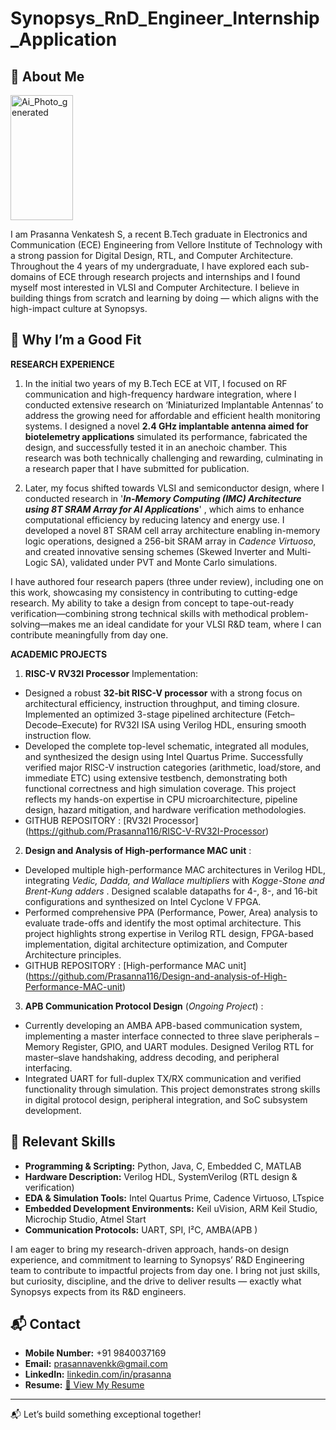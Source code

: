 # Synopsys_RnD_Engineer_Internship_Application

## 👋 About Me
<img width="100" height="200" alt="Ai_Photo_generated" src="https://github.com/user-attachments/assets/ae21b5eb-7865-4305-937b-f96f3b0fbcb1" />

I am Prasanna Venkatesh S, a recent B.Tech graduate in Electronics and Communication (ECE) Engineering from Vellore Institute of Technology with a strong passion for Digital Design, RTL, and Computer Architecture. 
Throughout the 4 years of my undergraduate, I have explored each sub-domains of ECE through research projects and internships and I found myself most interested in VLSI and Computer Architecture. I believe in building things from scratch and learning by doing — which aligns with the high-impact culture at Synopsys.

## 🚀 Why I’m a Good Fit

**RESEARCH EXPERIENCE**

1. In the initial two years of my B.Tech ECE at VIT, I focused on RF communication and high-frequency hardware integration, where I conducted extensive research on ‘Miniaturized Implantable Antennas’ to address the growing need for affordable and efficient health monitoring systems. I designed a novel **2.4 GHz implantable antenna aimed for biotelemetry applications** simulated its performance, fabricated the design, and successfully tested it in an anechoic chamber. This research was both technically challenging and rewarding, culminating in a research paper that I have submitted for publication.

2. Later, my focus shifted towards VLSI and semiconductor design, where I conducted research in '_**In-Memory Computing (IMC) Architecture using 8T SRAM Array for AI Applications**_' , which aims to enhance computational efficiency by reducing latency and energy use. I developed a novel 8T SRAM cell array architecture enabling in-memory logic operations, designed a 256-bit SRAM array in _Cadence Virtuoso_, and created innovative sensing schemes (Skewed Inverter and Multi-Logic SA), validated under PVT and Monte Carlo simulations.



I have authored four research papers (three under review), including one on this work, showcasing my consistency in contributing to cutting-edge research. My  ability to take a design from concept to tape-out-ready verification—combining strong technical skills with methodical problem-solving—makes me an ideal candidate for your VLSI R&D team, where I can contribute meaningfully from day one.

**ACADEMIC PROJECTS** 

1. **RISC-V RV32I Processor** Implementation:
- Designed a robust **32-bit RISC-V processor** with a strong focus on architectural efficiency, instruction throughput, and timing closure. Implemented an optimized 3-stage pipelined architecture (Fetch–Decode–Execute) for RV32I ISA using Verilog HDL, ensuring smooth instruction flow.
- Developed the complete top-level schematic, integrated all modules, and synthesized the design using Intel Quartus Prime. Successfully verified  major RISC-V instruction categories (arithmetic, load/store, and immediate ETC) using extensive testbench, demonstrating both functional correctness and high simulation coverage. This project reflects my hands-on expertise in CPU microarchitecture, pipeline design, hazard mitigation, and hardware verification methodologies.
- GITHUB REPOSITORY : [RV32I Processor] (https://github.com/Prasanna116/RISC-V-RV32I-Processor)

2. **Design and Analysis of High-performance MAC unit** :

- Developed multiple high-performance MAC architectures in Verilog HDL, integrating _Vedic, Dadda, and Wallace multipliers_ with _Kogge-Stone and Brent-Kung adders_ . Designed scalable datapaths for 4-, 8-, and 16-bit configurations and synthesized on Intel Cyclone V FPGA. 
- Performed comprehensive PPA (Performance, Power, Area) analysis to evaluate trade-offs and identify the most optimal architecture. This project highlights strong expertise in Verilog RTL design, FPGA-based implementation, digital architecture optimization, and Computer Architecture principles.
- GITHUB REPOSITORY : [High-performance MAC unit] (https://github.com/Prasanna116/Design-and-analysis-of-High-Performance-MAC-unit)

3. **APB Communication Protocol Design** (_Ongoing Project_) :

- Currently developing an AMBA APB-based communication system, implementing a master interface connected to three slave peripherals – Memory Register, GPIO, and UART modules. Designed Verilog RTL for master–slave handshaking, address decoding, and peripheral interfacing. 
- Integrated UART for full-duplex TX/RX communication and verified functionality through simulation. This project demonstrates strong skills in digital protocol design, peripheral integration, and SoC subsystem development.

## 🚀 Relevant Skills

- **Programming & Scripting:** Python, Java, C, Embedded C, MATLAB  
- **Hardware Description:** Verilog HDL, SystemVerilog (RTL design & verification)  
- **EDA & Simulation Tools:** Intel Quartus Prime, Cadence Virtuoso, LTspice  
- **Embedded Development Environments:** Keil uVision, ARM Keil Studio, Microchip Studio, Atmel Start  
- **Communication Protocols:** UART, SPI, I²C, AMBA(APB ) 


 I am eager to bring my research-driven approach, hands-on design experience, and commitment to learning to Synopsys’ R&D Engineering team to contribute to impactful projects from day one. I bring not just skills, but curiosity, discipline, and the drive to deliver results — exactly what Synopsys expects from its R&D engineers.

## 📬 Contact  
- **Mobile Number:** +91 9840037169
- **Email:** prasannavenkk@gmail.com  
- **LinkedIn:** [linkedin.com/in/prasanna](https://www.linkedin.com/in/prasannav23)  
- **Resume:** [📄 View My Resume](https://github.com/Prasanna116/Synopsys_RnD_Engineer_Internship_Application/blob/main/PrasannaVenkatesh_Resume2025.pdf)   




---

📬 Let’s build something exceptional together!
